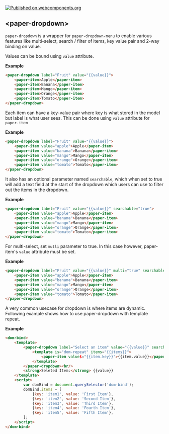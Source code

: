 [![Published on webcomponents.org](https://img.shields.io/badge/webcomponents.org-published-blue.svg)](https://www.webcomponents.org/element/pushkar8723/paper-dropdown)

## &lt;paper-dropdown&gt;

`paper-dropdown` is a wrapper for `paper-dropdown-menu` to enable various features like multi-select, search / filter of
items, key value pair and 2-way binding on value.

Values can be bound using `value` attribute.

**Example**
<!--
```
<custom-element-demo>
    <template>
        <link rel="import" href="paper-dropdown.html">
        <link rel="import" href="../paper-item/paper-item.html">
        <link rel="import" href="../iron-demo-helpers/demo-pages-shared-styles.html">
        <style is="custom-style" include="demo-pages-shared-styles">
            paper-dropdown {
                height: 300px;
            }
        </style>
        <next-code-block></next-code-block>
    </template>
</custom-element-demo>
```
-->
```html
<paper-dropdown label="Fruit" value="{{value}}">
    <paper-item>Apple</paper-item>
    <paper-item>Banana</paper-item>
    <paper-item>Mango</paper-item>
    <paper-item>Orange</paper-item>
    <paper-item>Tomato</paper-item>
</paper-dropdown>
```

Each item can have a key-value pair where key is what stored in the model but
label is what user sees. This can be done using `value` attribute for `paper-item`

**Example**
<!--
```
<custom-element-demo>
    <template>
        <link rel="import" href="paper-dropdown.html">
        <link rel="import" href="../paper-item/paper-item.html">
        <link rel="import" href="../iron-demo-helpers/demo-pages-shared-styles.html">
        <style is="custom-style" include="demo-pages-shared-styles">
            paper-dropdown {
                height: 300px;
            }
        </style>
        <next-code-block></next-code-block>
    </template>
</custom-element-demo>
```
-->
```html
<paper-dropdown label="Fruit" value="{{value}}">
    <paper-item value="apple">Apple</paper-item>
    <paper-item value="banana">Banana</paper-item>
    <paper-item value="mango">Mango</paper-item>
    <paper-item value="orange">Orange</paper-item>
    <paper-item value="tomato">Tomato</paper-item>
</paper-dropdown>
```

It also has an optional parameter named `searchable`, which when set to true
will add a text field at the start of the dropdown which users can use to filter
out the items in the dropdown.

**Example**
<!--
```
<custom-element-demo>
    <template>
        <link rel="import" href="paper-dropdown.html">
        <link rel="import" href="../paper-item/paper-item.html">
        <link rel="import" href="../iron-demo-helpers/demo-pages-shared-styles.html">
        <style is="custom-style" include="demo-pages-shared-styles">
            paper-dropdown {
                height: 300px;
            }
        </style>
        <next-code-block></next-code-block>
    </template>
</custom-element-demo>
```
-->
```html
<paper-dropdown label="Fruit" value="{{value}}" searchable="true">
    <paper-item value="apple">Apple</paper-item>
    <paper-item value="banana">Banana</paper-item>
    <paper-item value="mango">Mango</paper-item>
    <paper-item value="orange">Orange</paper-item>
    <paper-item value="tomato">Tomato</paper-item>
</paper-dropdown>
```

For multi-select, set `mutli` parameter to true.  In this case however, paper-item's `value` attribute must be set.

**Example**
<!--
```
<custom-element-demo>
    <template>
        <link rel="import" href="paper-dropdown.html">
        <link rel="import" href="../paper-item/paper-item.html">
        <link rel="import" href="../iron-demo-helpers/demo-pages-shared-styles.html">
        <style is="custom-style" include="demo-pages-shared-styles">
            paper-dropdown {
                height: 300px;
            }
        </style>
        <next-code-block></next-code-block>
    </template>
</custom-element-demo>
```
-->
```html
<paper-dropdown label="Fruit" value="{{value}}" multi="true" searchable="true">
    <paper-item value="apple">Apple</paper-item>
    <paper-item value="banana">Banana</paper-item>
    <paper-item value="mango">Mango</paper-item>
    <paper-item value="orange">Orange</paper-item>
    <paper-item value="tomato">Tomato</paper-item>
</paper-dropdown>
```

A very common usecase for dropdown is where items are dynamic. Following example shows how to use paper-dropdown with template repeat.

**Example**
<!--
```
<custom-element-demo>
    <template>
        <link rel="import" href="paper-dropdown.html">
        <link rel="import" href="../paper-item/paper-item.html">
        <link rel="import" href="../iron-demo-helpers/demo-pages-shared-styles.html">
        <style is="custom-style" include="demo-pages-shared-styles">
            paper-dropdown {
                height: 300px;
            }
        </style>
        <next-code-block></next-code-block>
    </template>
</custom-element-demo>
```
--> 
```html
<dom-bind>
    <template>
        <paper-dropdown label="Select an item" value="{{value}}" searchable multi>
            <template is="dom-repeat" items="{{items}}">
      	        <paper-item value$="{{item.key}}">{{item.value}}</paper-item>
            </template>
        </paper-dropdown><br/>
        <strong>Seleted Item:</strong> {{value}}
    </template>
    <script>
        var domBind = document.querySelector('dom-bind');
        domBind.items = [
            {key: 'item1', value: 'First Item'},
            {key: 'item2', value: 'Second Item'},
            {key: 'item3', value: 'Third Item'},
            {key: 'item4', value: 'Fourth Item'},
            {key: 'item5', value: 'Fifth Item'},
        ];
    </script>
</dom-bind>
```